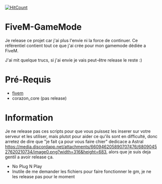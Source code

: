 [![HitCount](http://hits.dwyl.com/corazon2/FiveM-GameMode.svg)](http://hits.dwyl.com/corazon2/FiveM-GameMode)

# FiveM-GameMode
Je release ce projet car j'ai plus l'envie ni la force de continuer. Ce référentiel contient tout ce que j'ai crée pour mon gamemode dédiée a FiveM.

J'ai mit quelque trucs, si j'ai envie je vais peut-être release le reste :)


# Pré-Requis 
- [fivem](https://fivem.net/)
- corazon_core (pas release)

# Information
Je ne release pas ces scripts pour que vous puissez les inserer sur votre serveur et les utiliser, mais plutot pour aider ce qu'ils sont en difficulté, donc arretez de dire que "je fait ça pour vous faire chier" dedicace a Astral https://media.discordapp.net/attachments/660946205890707476/680904527620210734/image0.png?width=316&height=683, alors que je suis deja gentil a avoir release ça.

- No Plug N Play
- Inutile de me demander les fichiers pour faire fonctionner le gm, je ne les release pas pour le moment
